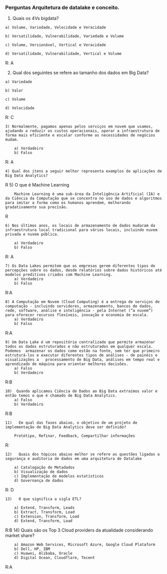 ### Perguntas Arquitetura de datalake e conceito.

  1) Quais os 4Vs bigdata?

    a) Volume, Variedade, Velocidade e Veracidade

    b) Versatilidade, Vulnerabilidade, Variedade e Volume

    c) Volume, Versionável, Vertical e Veracidade

    d) Versatilidade, Vulnerabilidade, Vertical e Volume

R: A

  2) Qual dos seguintes se refere ao tamanho dos dados em Big Data?

    a) Variedade

    b) Valor

    c) Volume

    d) Velocidade

R: C

	3) Normalmente, pagamos apenas pelos serviços em nuvem que usamos, ajudando a reduzir os custos operacionais, operar a infraestrutura de forma mais eficiente e escalar conforme as necessidades de negócios mudam.

		a) Verdadeiro
		b) Falso

R: A

   	4) Qual dos itens a seguir melhor representa exemplos de aplicações de Big Data Analytics?
R
	5) O que é Machine Learning

		Machine Learning é uma sub-área da Inteligência Artificial (IA) e da Ciência da Computação que se concentra no uso de dados e algoritmos para imitar a forma como os humanos aprendem, melhorando gradativamente sua precisão.
R

   	6) Nos últimos anos, os locais de armazenamento de dados mudaram da infraestrutura local tradicional para vários locais, incluindo nuvem privada e nuvem pública.

		a) Verdadeiro
		b) Falso
R: A

	7) Os Data Lakes permitem que as empresas gerem diferentes tipos de percepções sobre os dados, desde relatórios sobre dados históricos até modelos preditivos criados com Machine Learning.
		a) Verdadeiro
		b) Falso

R:A
	
	8) A Computação em Nuvem (Cloud Computing) é a entrega de serviços de computação - incluindo servidores, armazenamento, bancos de dados, rede, software, análise e inteligência - pela Internet (“a nuvem”) para oferecer recursos flexíveis, inovação e economia de escala. 
		a) Verdadeiro
		b) Falso
R:A

	9) Um Data Lake é um repositório centralizado que permite armazenar todos os dados estruturados e não estruturados em qualquer escala. Podemos 	armazenar os dados como estão na fonte, sem ter que primeiro estruturá-los e executar diferentes tipos de análises - de painéis e visualizações a 	processamento de Big Data, análises em tempo real e aprendizado de máquina para orientar melhores decisões.
		a) Falso
		b) Verdadeiro
R:B

	10)  Quando aplicamos Ciência de Dados ao Big Data extraímos valor e então temos o que é chamado de Big Data Analytics.
		a) Falso
		b) Verdadeiro
R:B

	11)   Em qual das fases abaixo, o objetivo de um projeto de implementação de Big Data Analytics deve ser definido?

		Protótipo, Refinar, Feedback, Compartilhar informações
R:	

	12)   Quais dos tópicos abaixo melhor se refere as questões ligadas a segurança e auditoria de dados em uma arquitetura de Datalake
	
		a) Catalogação de Metadados
		b) Visualização de dados
		c) Implementação de modelos estatísticos
		d) Governança de dados
R: D
		
	13)   O que significa a sigla ETL?
	
		a) Extend, Transform, Leads
		b) Extract, Transform, Load
		c) Extension, Transform, Load
		d) Extend, Transform, Load
R:B
	14)   Quais são os Top 3 Cloud providers da atualidade considerando market share?
	
		a) Amazon Web Services, Microsoft Azure, Google Cloud Plataform
		b) Dell, HP, IBM
		c) Huawei, Alibaba, Oracle
		d) Digital Ocean, Cloudflare, Tecent
R:A
